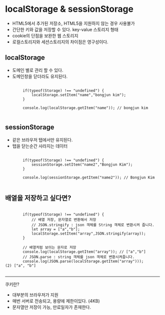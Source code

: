 # localStorage & sessionStorage

+ HTML5에서 추가된 저장소, HTML5을 지원하지 않는 경우 사용불가
+ 간단한 키와 값을 저장할 수 있다. key-value 스토리지 형태
+ cookie의 단점을 보완한 웹 스토리지
+ 로컬스토리지와 세션스토리지의 차이점은 영구성이다.

## localStorage
+ 도메인 별로 관리 할 수 있다.
+ 도메인창을 닫더라도 유지된다.

<pre>
    <code>
        if(typeof(Storage) !== "undefined") {
            localStorage.setItem("name","bongjun kim");
        }

        console.log(localStorage.getItem("name")); // bongjun kim
    </code>
</pre>

## sessionStorage

+ 같은 브라우저 탭에서만 유지된다.
+ 탭을 닫는순간 사라지는 데이터

<pre>
    <code>
        if(typeof(Storage) !== "undefined") {
            sessionStorage.setItem("name2","Bongjun Kim");
        }

        console.log(sessionStorage.getItem("name2")); // Bongjun Kim
    </code>
</pre>


## 배열을 저장하고 싶다면?

<pre>
    <code>
        if(typeof(Storage) !== "undefined") {
            // 배열 저장, 문자열로 변환해서 저장
            // JSON.stringify : json 객체를 String 객체로 변환시켜 줍니다.
            let array = ["a","b"];
            localStorage.setItem("array",JSON.stringify(array));
        }

        // 배열처럼 보이는 문자로 저장
        console.log(localStorage.getItem("array")); // ["a","b"]
        // JSON.parse : string 객체를 json 객체로 변환시켜줍니다.
        console.log(JSON.parse(localStorage.getItem("array"))); (2) ["a", "b"]
    </code>
</pre>


- - -

쿠키란?

+ 대부분의 브라우저가 지원
+ 매번 서버로 전송되고, 용량에 제한이있다. (4KB)
+ 문자열만 저장이 가능, 만료일자가 존재한다.
